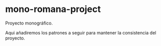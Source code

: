 # mono-romana-project

Proyecto monográfico.

Aqui añadiremos los patrones a seguir para mantener la consistencia del proyecto.
